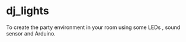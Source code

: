 # dj_lights
To create the party environment in your room using some LEDs , sound sensor and Arduino.
